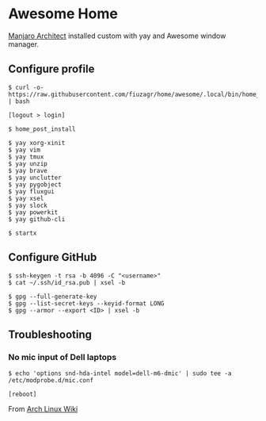 # Awesome Home

[Manjaro Architect](https://manjaro.org/downloads/official/architect/)
installed custom with yay and Awesome window manager.

## Configure profile

```shell
$ curl -o- https://raw.githubusercontent.com/fiuzagr/home/awesome/.local/bin/home_install | bash

[logout > login]

$ home_post_install

$ yay xorg-xinit
$ yay vim
$ yay tmux
$ yay unzip
$ yay brave
$ yay unclutter
$ yay pygobject
$ yay fluxgui
$ yay xsel
$ yay slock
$ yay powerkit
$ yay github-cli

$ startx
```

## Configure GitHub

```shell
$ ssh-keygen -t rsa -b 4096 -C "<username>"
$ cat ~/.ssh/id_rsa.pub | xsel -b

$ gpg --full-generate-key
$ gpg --list-secret-keys --keyid-format LONG
$ gpg --armor --export <ID> | xsel -b
```

## Troubleshooting

### No mic input of Dell laptops

```shell
$ echo 'options snd-hda-intel model=dell-m6-dmic' | sudo tee -a /etc/modprobe.d/mic.conf

[reboot]
```

From [Arch Linux Wiki](https://wiki.archlinux.org/index.php/Advanced_Linux_Sound_Architecture/Troubleshooting#No_microphone_input)
